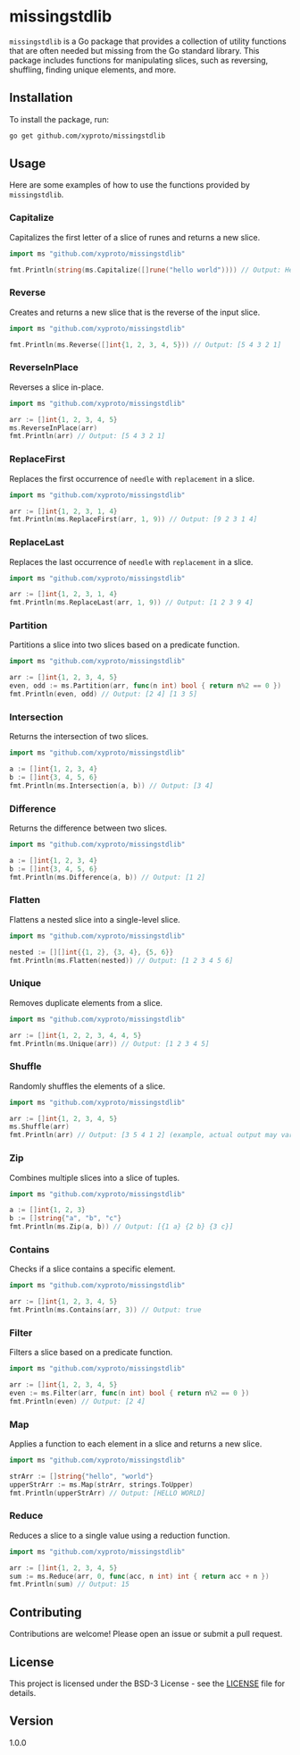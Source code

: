 
# missingstdlib

`missingstdlib` is a Go package that provides a collection of utility functions that are often needed but missing from the Go standard library. This package includes functions for manipulating slices, such as reversing, shuffling, finding unique elements, and more.

## Installation

To install the package, run:

```sh
go get github.com/xyproto/missingstdlib
```

## Usage

Here are some examples of how to use the functions provided by `missingstdlib`.

### Capitalize

Capitalizes the first letter of a slice of runes and returns a new slice.

```go
import ms "github.com/xyproto/missingstdlib"

fmt.Println(string(ms.Capitalize([]rune("hello world")))) // Output: Hello world
```

### Reverse

Creates and returns a new slice that is the reverse of the input slice.

```go
import ms "github.com/xyproto/missingstdlib"

fmt.Println(ms.Reverse([]int{1, 2, 3, 4, 5})) // Output: [5 4 3 2 1]
```

### ReverseInPlace

Reverses a slice in-place.

```go
import ms "github.com/xyproto/missingstdlib"

arr := []int{1, 2, 3, 4, 5}
ms.ReverseInPlace(arr)
fmt.Println(arr) // Output: [5 4 3 2 1]
```

### ReplaceFirst

Replaces the first occurrence of `needle` with `replacement` in a slice.

```go
import ms "github.com/xyproto/missingstdlib"

arr := []int{1, 2, 3, 1, 4}
fmt.Println(ms.ReplaceFirst(arr, 1, 9)) // Output: [9 2 3 1 4]
```

### ReplaceLast

Replaces the last occurrence of `needle` with `replacement` in a slice.

```go
import ms "github.com/xyproto/missingstdlib"

arr := []int{1, 2, 3, 1, 4}
fmt.Println(ms.ReplaceLast(arr, 1, 9)) // Output: [1 2 3 9 4]
```

### Partition

Partitions a slice into two slices based on a predicate function.

```go
import ms "github.com/xyproto/missingstdlib"

arr := []int{1, 2, 3, 4, 5}
even, odd := ms.Partition(arr, func(n int) bool { return n%2 == 0 })
fmt.Println(even, odd) // Output: [2 4] [1 3 5]
```

### Intersection

Returns the intersection of two slices.

```go
import ms "github.com/xyproto/missingstdlib"

a := []int{1, 2, 3, 4}
b := []int{3, 4, 5, 6}
fmt.Println(ms.Intersection(a, b)) // Output: [3 4]
```

### Difference

Returns the difference between two slices.

```go
import ms "github.com/xyproto/missingstdlib"

a := []int{1, 2, 3, 4}
b := []int{3, 4, 5, 6}
fmt.Println(ms.Difference(a, b)) // Output: [1 2]
```

### Flatten

Flattens a nested slice into a single-level slice.

```go
import ms "github.com/xyproto/missingstdlib"

nested := [][]int{{1, 2}, {3, 4}, {5, 6}}
fmt.Println(ms.Flatten(nested)) // Output: [1 2 3 4 5 6]
```

### Unique

Removes duplicate elements from a slice.

```go
import ms "github.com/xyproto/missingstdlib"

arr := []int{1, 2, 2, 3, 4, 4, 5}
fmt.Println(ms.Unique(arr)) // Output: [1 2 3 4 5]
```

### Shuffle

Randomly shuffles the elements of a slice.

```go
import ms "github.com/xyproto/missingstdlib"

arr := []int{1, 2, 3, 4, 5}
ms.Shuffle(arr)
fmt.Println(arr) // Output: [3 5 4 1 2] (example, actual output may vary)
```

### Zip

Combines multiple slices into a slice of tuples.

```go
import ms "github.com/xyproto/missingstdlib"

a := []int{1, 2, 3}
b := []string{"a", "b", "c"}
fmt.Println(ms.Zip(a, b)) // Output: [{1 a} {2 b} {3 c}]
```

### Contains

Checks if a slice contains a specific element.

```go
import ms "github.com/xyproto/missingstdlib"

arr := []int{1, 2, 3, 4, 5}
fmt.Println(ms.Contains(arr, 3)) // Output: true
```

### Filter

Filters a slice based on a predicate function.

```go
import ms "github.com/xyproto/missingstdlib"

arr := []int{1, 2, 3, 4, 5}
even := ms.Filter(arr, func(n int) bool { return n%2 == 0 })
fmt.Println(even) // Output: [2 4]
```

### Map

Applies a function to each element in a slice and returns a new slice.

```go
import ms "github.com/xyproto/missingstdlib"

strArr := []string{"hello", "world"}
upperStrArr := ms.Map(strArr, strings.ToUpper)
fmt.Println(upperStrArr) // Output: [HELLO WORLD]
```

### Reduce

Reduces a slice to a single value using a reduction function.

```go
import ms "github.com/xyproto/missingstdlib"

arr := []int{1, 2, 3, 4, 5}
sum := ms.Reduce(arr, 0, func(acc, n int) int { return acc + n })
fmt.Println(sum) // Output: 15
```

## Contributing

Contributions are welcome! Please open an issue or submit a pull request.

## License

This project is licensed under the BSD-3 License - see the [LICENSE](LICENSE) file for details.

## Version

1.0.0
